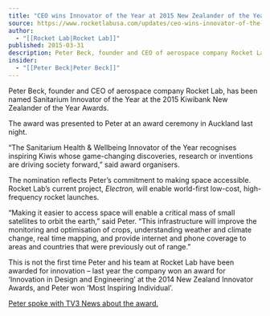 ```yaml
---
title: "CEO wins Innovator of the Year at 2015 New Zealander of the Year Awards "
source: https://www.rocketlabusa.com/updates/ceo-wins-innovator-of-the-year-at-2015-new-zealander-of-the-year-awards/
author:
  - "[[Rocket Lab|Rocket Lab]]"
published: 2015-03-31
description: Peter Beck, founder and CEO of aerospace company Rocket Lab, has been named Sanitarium Innovator of the Year at the 2015 Kiwibank New Zealander of the Year Awards.
insider:
  - "[[Peter Beck|Peter Beck]]"
---
```

Peter Beck, founder and CEO of aerospace company Rocket Lab, has been named Sanitarium Innovator of the Year at the 2015 Kiwibank New Zealander of the Year Awards.

The award was presented to Peter at an award ceremony in Auckland last night.

“The Sanitarium Health & Wellbeing Innovator of the Year recognises inspiring Kiwis whose game-changing discoveries, research or inventions are driving society forward,” said award organisers.

The nomination reflects Peter’s commitment to making space accessible. Rocket Lab’s current project, *Electron,* will enable world-first low-cost, high-frequency rocket launches.

“Making it easier to access space will enable a critical mass of small satellites to orbit the earth,” said Peter. “This infrastructure will improve the monitoring and optimisation of crops, understanding weather and climate change, real time mapping, and provide internet and phone coverage to areas and countries that were previously out of range.”

This is not the first time Peter and his team at Rocket Lab have been awarded for innovation – last year the company won an award for ‘Innovation in Design and Engineering’ at the 2014 New Zealand Innovator Awards, and Peter won ‘Most Inspiring Individual’.

[Peter spoke with TV3 News about the award.](http://www.3news.co.nz/business/full-interview-rocket-labs-peter-beck-talks-satellite-aspirations-2015030306#axzz3TCHkbxSL)